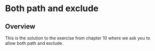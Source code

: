 # Both path and exclude

## Overview

This is the solution to the exercise from chapter 10 where we ask you to allow both path and exclude.
